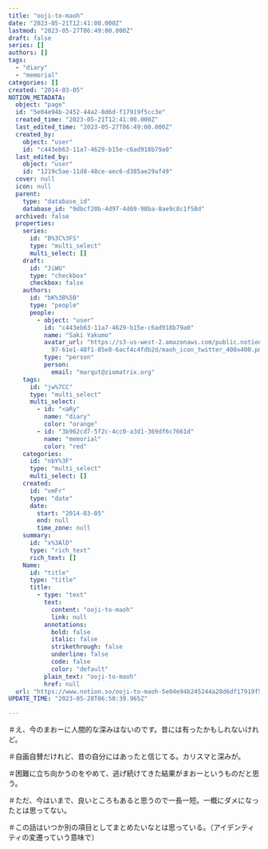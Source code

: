 ```yaml
---
title: "ooji-to-maoh"
date: "2023-05-21T12:41:00.000Z"
lastmod: "2023-05-27T06:49:00.000Z"
draft: false
series: []
authors: []
tags:
  - "diary"
  - "memorial"
categories: []
created: "2014-03-05"
NOTION_METADATA:
  object: "page"
  id: "5e04e94b-2452-44a2-8d6d-f17919f5cc3e"
  created_time: "2023-05-21T12:41:00.000Z"
  last_edited_time: "2023-05-27T06:49:00.000Z"
  created_by:
    object: "user"
    id: "c443eb63-11a7-4629-b15e-c6ad918b79a0"
  last_edited_by:
    object: "user"
    id: "1219c5ae-11d8-48ce-aec6-d385ae29af49"
  cover: null
  icon: null
  parent:
    type: "database_id"
    database_id: "9dbcf20b-4d97-4d69-98ba-8ae9c8c1f58d"
  archived: false
  properties:
    series:
      id: "B%3C%3FS"
      type: "multi_select"
      multi_select: []
    draft:
      id: "JiWU"
      type: "checkbox"
      checkbox: false
    authors:
      id: "bK%3B%5B"
      type: "people"
      people:
        - object: "user"
          id: "c443eb63-11a7-4629-b15e-c6ad918b79a0"
          name: "Saki Yakumo"
          avatar_url: "https://s3-us-west-2.amazonaws.com/public.notion-static.com/3ad1c4\
            97-61e1-48f1-85e8-6acf4c4fdb2d/maoh_icon_twitter_400x400.png"
          type: "person"
          person:
            email: "marqut@ziomatrix.org"
    tags:
      id: "jw%7CC"
      type: "multi_select"
      multi_select:
        - id: "<aRy"
          name: "diary"
          color: "orange"
        - id: "3b962cd7-5f2c-4cc0-a3d1-369df6c7661d"
          name: "memorial"
          color: "red"
    categories:
      id: "nbY%3F"
      type: "multi_select"
      multi_select: []
    created:
      id: "vmFr"
      type: "date"
      date:
        start: "2014-03-05"
        end: null
        time_zone: null
    summary:
      id: "x%3AlD"
      type: "rich_text"
      rich_text: []
    Name:
      id: "title"
      type: "title"
      title:
        - type: "text"
          text:
            content: "ooji-to-maoh"
            link: null
          annotations:
            bold: false
            italic: false
            strikethrough: false
            underline: false
            code: false
            color: "default"
          plain_text: "ooji-to-maoh"
          href: null
  url: "https://www.notion.so/ooji-to-maoh-5e04e94b245244a28d6df17919f5cc3e"
UPDATE_TIME: "2023-05-28T06:50:39.965Z"

---
```

<link rel="stylesheet" href="https://cdn.jsdelivr.net/npm/katex@0.16.2/dist/katex.min.css" integrity="sha384-bYdxxUwYipFNohQlHt0bjN/LCpueqWz13HufFEV1SUatKs1cm4L6fFgCi1jT643X" crossorigin="anonymous">


＃え、今のまおーに人間的な深みはないのです。昔には有ったかもしれないけれど。


＃自画自賛だけれど、昔の自分にはあったと信じてる。カリスマと深みが。


＃困難に立ち向かうのをやめて、逃げ続けてきた結果がまおーというものだと思う。


＃ただ、今はいまで、良いところもあると思うので一長一短。一概にダメになったとは思ってない。


＃この話はいつか別の項目としてまとめたいなとは思っている。（アイデンティティの変遷っていう意味で）

